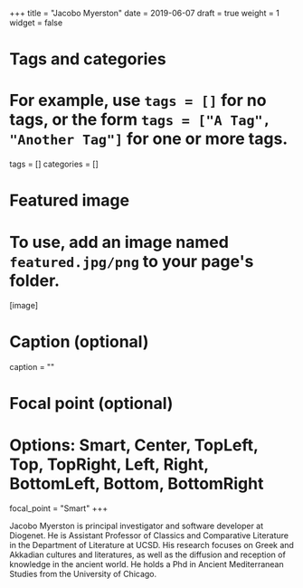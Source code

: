 +++
title = "Jacobo Myerston"
date =  2019-06-07
draft = true
weight = 1
widget = false

# Tags and categories
# For example, use `tags = []` for no tags, or the form `tags = ["A Tag", "Another Tag"]` for one or more tags.
tags = []
categories = []

# Featured image
# To use, add an image named `featured.jpg/png` to your page's folder. 
[image]
  # Caption (optional)
  caption = ""

  # Focal point (optional)
  # Options: Smart, Center, TopLeft, Top, TopRight, Left, Right, BottomLeft, Bottom, BottomRight
  focal_point = "Smart"
+++

Jacobo Myerston is  principal investigator and software developer at Diogenet.  He is Assistant Professor of Classics and Comparative Literature in the Department of Literature at UCSD. His research focuses on Greek and Akkadian cultures and literatures, as well as the diffusion and reception of knowledge in the ancient world. He holds a Phd in Ancient Mediterranean Studies from the University of Chicago. 

